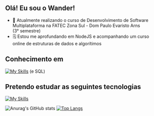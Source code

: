## Olá! Eu sou o Wander!



- 🎒 Atualmente realizando o curso de Desenvolvimento de Software Multiplataforma na FATEC Zona Sul - Dom Paulo Evaristo Arns <br/> (3° semestre)
- 🗒️ Estou me aprofundando em NodeJS e acompanhando um curso online de estruturas de dados e algorítimos

## Conhecimento em
[![My Skills](https://skillicons.dev/icons?i=js,html,css,java,cpp,nodejs,git)](https://skillicons.dev)
 (e SQL)

## Pretendo estudar as seguintes tecnologias
[![My Skills](https://skillicons.dev/icons?i=java,python,kotlin,cs,react)](https://skillicons.dev)

![Anurag's GitHub stats](https://github-readme-stats.vercel.app/api?username=Waondered&show_icons=true&theme=dark) [![Top Langs](https://github-readme-stats.vercel.app/api/top-langs/?username=Waondered&layout=compact&theme=dark&langs_count=8)](https://github.com/anuraghazra/github-readme-stats) 

